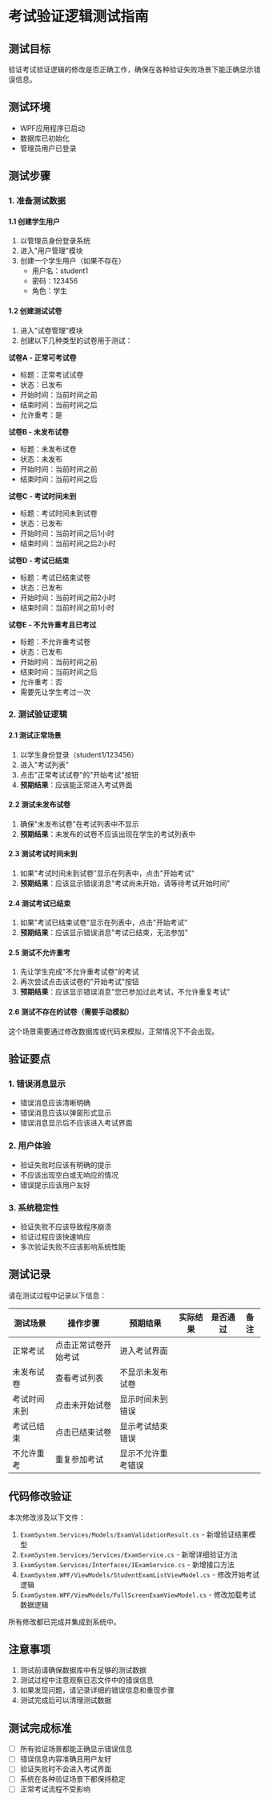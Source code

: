 # 考试验证逻辑测试指南

## 测试目标
验证考试验证逻辑的修改是否正确工作，确保在各种验证失败场景下能正确显示错误信息。

## 测试环境
- WPF应用程序已启动
- 数据库已初始化
- 管理员用户已登录

## 测试步骤

### 1. 准备测试数据

#### 1.1 创建学生用户
1. 以管理员身份登录系统
2. 进入"用户管理"模块
3. 创建一个学生用户（如果不存在）
   - 用户名：student1
   - 密码：123456
   - 角色：学生

#### 1.2 创建测试试卷
1. 进入"试卷管理"模块
2. 创建以下几种类型的试卷用于测试：

**试卷A - 正常可考试卷**
- 标题：正常考试试卷
- 状态：已发布
- 开始时间：当前时间之前
- 结束时间：当前时间之后
- 允许重考：是

**试卷B - 未发布试卷**
- 标题：未发布试卷
- 状态：未发布
- 开始时间：当前时间之前
- 结束时间：当前时间之后

**试卷C - 考试时间未到**
- 标题：考试时间未到试卷
- 状态：已发布
- 开始时间：当前时间之后1小时
- 结束时间：当前时间之后2小时

**试卷D - 考试已结束**
- 标题：考试已结束试卷
- 状态：已发布
- 开始时间：当前时间之前2小时
- 结束时间：当前时间之前1小时

**试卷E - 不允许重考且已考过**
- 标题：不允许重考试卷
- 状态：已发布
- 开始时间：当前时间之前
- 结束时间：当前时间之后
- 允许重考：否
- 需要先让学生考过一次

### 2. 测试验证逻辑

#### 2.1 测试正常场景
1. 以学生身份登录（student1/123456）
2. 进入"考试列表"
3. 点击"正常考试试卷"的"开始考试"按钮
4. **预期结果**：应该能正常进入考试界面

#### 2.2 测试未发布试卷
1. 确保"未发布试卷"在考试列表中不显示
2. **预期结果**：未发布的试卷不应该出现在学生的考试列表中

#### 2.3 测试考试时间未到
1. 如果"考试时间未到试卷"显示在列表中，点击"开始考试"
2. **预期结果**：应该显示错误消息"考试尚未开始，请等待考试开始时间"

#### 2.4 测试考试已结束
1. 如果"考试已结束试卷"显示在列表中，点击"开始考试"
2. **预期结果**：应该显示错误消息"考试已结束，无法参加"

#### 2.5 测试不允许重考
1. 先让学生完成"不允许重考试卷"的考试
2. 再次尝试点击该试卷的"开始考试"按钮
3. **预期结果**：应该显示错误消息"您已参加过此考试，不允许重复考试"

#### 2.6 测试不存在的试卷（需要手动模拟）
这个场景需要通过修改数据库或代码来模拟，正常情况下不会出现。

## 验证要点

### 1. 错误消息显示
- 错误消息应该清晰明确
- 错误消息应该以弹窗形式显示
- 错误消息显示后不应该进入考试界面

### 2. 用户体验
- 验证失败时应该有明确的提示
- 不应该出现空白或无响应的情况
- 错误提示应该用户友好

### 3. 系统稳定性
- 验证失败不应该导致程序崩溃
- 验证过程应该快速响应
- 多次验证失败不应该影响系统性能

## 测试记录

请在测试过程中记录以下信息：

| 测试场景 | 操作步骤 | 预期结果 | 实际结果 | 是否通过 | 备注 |
|---------|---------|---------|---------|---------|------|
| 正常考试 | 点击正常试卷开始考试 | 进入考试界面 |  |  |  |
| 未发布试卷 | 查看考试列表 | 不显示未发布试卷 |  |  |  |
| 考试时间未到 | 点击未开始试卷 | 显示时间未到错误 |  |  |  |
| 考试已结束 | 点击已结束试卷 | 显示考试结束错误 |  |  |  |
| 不允许重考 | 重复参加考试 | 显示不允许重考错误 |  |  |  |

## 代码修改验证

本次修改涉及以下文件：
1. `ExamSystem.Services/Models/ExamValidationResult.cs` - 新增验证结果模型
2. `ExamSystem.Services/Services/ExamService.cs` - 新增详细验证方法
3. `ExamSystem.Services/Interfaces/IExamService.cs` - 新增接口方法
4. `ExamSystem.WPF/ViewModels/StudentExamListViewModel.cs` - 修改开始考试逻辑
5. `ExamSystem.WPF/ViewModels/FullScreenExamViewModel.cs` - 修改加载考试数据逻辑

所有修改都已完成并集成到系统中。

## 注意事项

1. 测试前请确保数据库中有足够的测试数据
2. 测试过程中注意观察日志文件中的错误信息
3. 如果发现问题，请记录详细的错误信息和重现步骤
4. 测试完成后可以清理测试数据

## 测试完成标准

- [ ] 所有验证场景都能正确显示错误信息
- [ ] 错误信息内容准确且用户友好
- [ ] 验证失败时不会进入考试界面
- [ ] 系统在各种验证场景下都保持稳定
- [ ] 正常考试流程不受影响